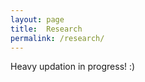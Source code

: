 ```yaml
---
layout: page
title:  Research
permalink: /research/
---
```


<p>Heavy updation in progress! :) </p>
